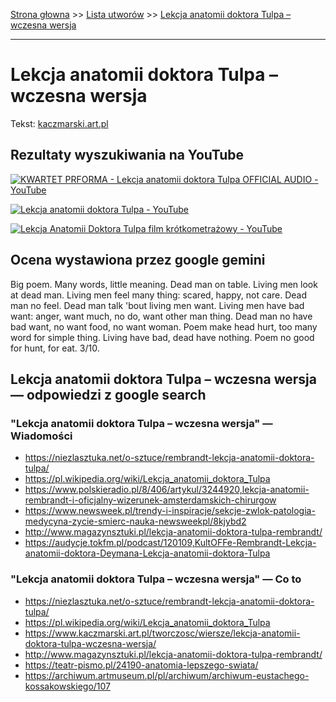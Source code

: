 [Strona głowna](../index.md) >> [Lista utworów](../list.md) >> [Lekcja anatomii doktora Tulpa – wczesna wersja](251.md)

---

# Lekcja anatomii doktora Tulpa – wczesna wersja

Tekst: [kaczmarski.art.pl](https://www.kaczmarski.art.pl/tworczosc/wiersze/lekcja-anatomii-doktora-tulpa-wczesna-wersja/)

## Rezultaty wyszukiwania na YouTube

[![KWARTET PRFORMA - Lekcja anatomii doktora Tulpa OFFICIAL AUDIO - YouTube](http://img.youtube.com/vi/7kW_00iGIdg/0.jpg)](https://www.youtube.com/watch?v=7kW_00iGIdg "KWARTET PRFORMA - Lekcja anatomii doktora Tulpa OFFICIAL AUDIO - YouTube")

[![Lekcja anatomii doktora Tulpa - YouTube](http://img.youtube.com/vi/FREeqsK6Nuw/0.jpg)](https://www.youtube.com/watch?v=FREeqsK6Nuw "Lekcja anatomii doktora Tulpa - YouTube")

[![Lekcja Anatomii Doktora Tulpa film krótkometrażowy - YouTube](http://img.youtube.com/vi/8AKS7aFXObc/0.jpg)](https://www.youtube.com/watch?v=8AKS7aFXObc "Lekcja Anatomii Doktora Tulpa film krótkometrażowy - YouTube")

## Ocena wystawiona przez google gemini

Big poem. Many words, little meaning. Dead man on table.  Living men look at dead man.  Living men feel many thing: scared, happy, not care. Dead man no feel. Dead man talk 'bout living men want. Living men have bad want: anger, want much, no do, want other man thing. Dead man no have bad want, no want food, no want woman. Poem make head hurt, too many word for simple thing. Living have bad, dead have nothing. Poem no good for hunt, for eat. 3/10.


## Lekcja anatomii doktora Tulpa – wczesna wersja — odpowiedzi z google search

### "Lekcja anatomii doktora Tulpa – wczesna wersja" — Wiadomości

 - <https://niezlasztuka.net/o-sztuce/rembrandt-lekcja-anatomii-doktora-tulpa/>
 - <https://pl.wikipedia.org/wiki/Lekcja_anatomii_doktora_Tulpa>
 - <https://www.polskieradio.pl/8/406/artykul/3244920,lekcja-anatomii-rembrandt-i-oficjalny-wizerunek-amsterdamskich-chirurgow>
 - <https://www.newsweek.pl/trendy-i-inspiracje/sekcje-zwlok-patologia-medycyna-zycie-smierc-nauka-newsweekpl/8kjybd2>
 - <http://www.magazynsztuki.pl/lekcja-anatomii-doktora-tulpa-rembrandt/>
 - <https://audycje.tokfm.pl/podcast/120109,KultOFFe-Rembrandt-Lekcja-anatomii-doktora-Deymana-Lekcja-anatomii-doktora-Tulpa>

### "Lekcja anatomii doktora Tulpa – wczesna wersja" — Co to

 - <https://niezlasztuka.net/o-sztuce/rembrandt-lekcja-anatomii-doktora-tulpa/>
 - <https://pl.wikipedia.org/wiki/Lekcja_anatomii_doktora_Tulpa>
 - <https://www.kaczmarski.art.pl/tworczosc/wiersze/lekcja-anatomii-doktora-tulpa-wczesna-wersja/>
 - <http://www.magazynsztuki.pl/lekcja-anatomii-doktora-tulpa-rembrandt/>
 - <https://teatr-pismo.pl/24190-anatomia-lepszego-swiata/>
 - <https://archiwum.artmuseum.pl/pl/archiwum/archiwum-eustachego-kossakowskiego/107>

